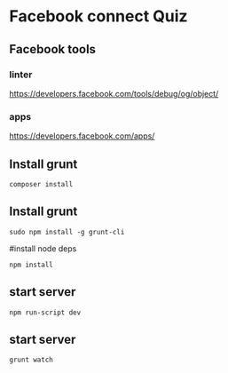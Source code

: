 # Facebook connect Quiz


## Facebook tools

### linter
https://developers.facebook.com/tools/debug/og/object/

### apps
https://developers.facebook.com/apps/



## Install grunt

    composer install


## Install grunt
    sudo npm install -g grunt-cli

#install node deps

    npm install

## start server

    npm run-script dev


## start server

    grunt watch



